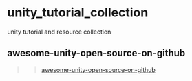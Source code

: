 # unity_tutorial_collection

unity tutorial and resource collection

## awesome-unity-open-source-on-github
>>[awesome-unity-open-source-on-github](https://github.com/baba-s/awesome-unity-open-source-on-github)
